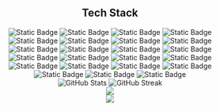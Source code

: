 <h2 align="center">
   Tech Stack
</h2>
<div align="center">
   <img alt="Static Badge" src="https://img.shields.io/badge/Python%09-white?logo=python">
   <img alt="Static Badge" src="https://img.shields.io/badge/Linux%09-white?logo=linux">
   <img alt="Static Badge" src="https://img.shields.io/badge/yaml%09-white?logo=yaml&logoColor=black">
   <img alt="Static Badge" src="https://img.shields.io/badge/PostgreSQL%09-white?logo=postgresql">
   <img alt="Static Badge" src="https://img.shields.io/badge/MySQL%09-white?logo=Mysql">
   <img alt="Static Badge" src="https://img.shields.io/badge/SQLite%09-white?logo=sqlite&logoColor=blue">
   <img alt="Static Badge" src="https://img.shields.io/badge/bigquery%20-white?logo=googlebigquery">
   <img alt="Static Badge" src="https://img.shields.io/badge/Amazon%20S3%09-white?logo=amazons3" >
   <img alt="Static Badge" src="https://img.shields.io/badge/Apache%20Spark%20-white?logo=apachespark">
   <img alt="Static Badge" src="https://img.shields.io/badge/dbt%09-white?logo=dbt">
   <img alt="Static Badge" src="https://img.shields.io/badge/Pandas%09-white?logo=pandas&logoColor=blue">
   <img alt="Static Badge" src="https://img.shields.io/badge/Apache%20Airflow%20-white?logo=apacheairflow&logoColor=green">
   <img alt="Static Badge" src="https://img.shields.io/badge/Docker%20-white?logo=docker">
   <img alt="Static Badge" src="https://img.shields.io/badge/Google%20Cloud%09-white?logo=googlecloud" >
   <img alt="Static Badge" src="https://img.shields.io/badge/Amazon%09-white?logo=amazon" >
   <img alt="Static Badge" src="https://img.shields.io/badge/Databricks%09-white?logo=databricks" >
   <img alt="Static Badge" src="https://img.shields.io/badge/Terraform%09-white?logo=terraform">
   <img alt="Static Badge" src="https://img.shields.io/badge/Git%09-white?logo=git">
    <img alt="Static Badge" src="https://img.shields.io/badge/Github%20pages%09-white?logo=github&logoColor=black">
    <img alt="Static Badge" src="https://img.shields.io/badge/Numpy%09-white?logo=numpy&logoColor=blue">
    <img alt="Static Badge" src="https://img.shields.io/badge/scikit--learn%09-white?logo=scikit-learn">
    <img alt="Static Badge" src="https://img.shields.io/badge/PyTorch%09-white?logo=pytorch">
    <img alt="Static Badge" src="https://img.shields.io/badge/TensorFlow%09-white?logo=Tensorflow">
</div>




<div align="center">
  <img src="https://github-readme-stats.vercel.app/api?username=lawal-hash&show_icons=true&count_private=true&hide_border=true&bg_color=00000000" alt="GitHub Stats" />
  <img src="https://github-readme-streak-stats.herokuapp.com/?user=lawal-hash&theme=transparent&hide_border=true&background=00000000&fire=FF9554&dates=1D0A0A" alt="GitHub Streak" />
</div>
<div align="center">
  <img src="https://github-readme-stats.vercel.app/api/top-langs/?username=lawal-hash&hide_border=true&bg_color=00000000&include_all_commits=true&count_private=true&layout=compact">
</div>
<div align="center">
  <img src="https://quotes-github-readme.vercel.app/api?type=vertical">

</div>